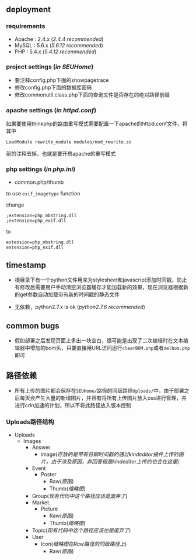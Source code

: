 ## deployment

### requirements

* Apache : 2.4.x (_2.4.4 recommended_)
* MySQL : 5.6.x (_5.6.12 recommended_) 
* PHP : 5.4.x (_5.4.12 recommended_)

### project settings (_in SEUHome_)

* 要注释config.php下面的showpagetrace
* 修改config.php下面的数据库密码
* 修改commonutil.class.php下面的查询文件是否存在的绝对路径前缀

### apache settings (_in httpd.conf_)
如果要使用thinkphp的路由重写模式需要配置一下apache的httpd.conf文件，将其中

```
LoadModule rewrite_module modules/mod_rewrite.so
```

前的注释去掉，也就是要开启apache的重写模式

### php settings (_in php.ini_)

* common.php/thumb 

to use ```exif_imagetype``` function

change

```
;extension=php_mbstring.dll
;extension=php_exif.dll
```

to

```
extension=php_mbstring.dll
extension=php_exif.dll
```

## timestamp

* 根目录下有一个python文件用来为stylesheet和javascript添加时间戳，防止有修改后需要用户手动清空浏览器缓存才能加载新的效果，现在浏览器根据新的get参数自动加载带有新的时间戳的静态文件

* 无依赖，python2.7.x is ok (_python2.7.6 recommended_)

## common bugs

* 假如部署之后发现页面上多出一块空白，很可能是出现了二次编辑时在文本编辑器中增加的bom头，只要直接用URL访问运行```clearBOM.php```或者```delbom.php```即可

## 路径依赖

* 所有上传的图片都会保存在```SEUHome/```路径的同级路径```Uploads/```中，由于部署之后每天会产生大量的新增图片，并且有将所有上传图片放入oss进行管理，并进行cdn加速的计划，所以不将此路径放入版本控制

### Uploads路径结构

* Uploads
	* Images
		* Answer
			* image(_存放的是带有日期时间戳的通过kindeditor插件上传的图片，由于涉及原因，非回答但是kindeditor上传的也会在这里_)
		* Event
			* Poster
				* Raw(_原图_)
				* Thumb(_缩略图_)
		* Group(_现有代码中这个路径应该是废弃了_)
		* Market
			* Picture
				* Raw(_原图_)
				* Thumb(_缩略图_)
		* Topic(_现有代码中这个路径应该也是废弃了_)
		* User
			* Icon(_缩略图在Raw路径的同级路径上_)
				* Raw(_原图_)